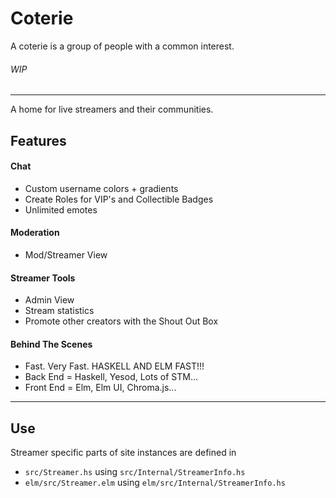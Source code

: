 # Coterie
A coterie is a group of people with a common interest.

###### WIP

---

A home for live streamers and their communities.

## Features

#### Chat
- Custom username colors + gradients
- Create Roles for VIP's and Collectible Badges
- Unlimited emotes

#### Moderation
- Mod/Streamer View

#### Streamer Tools
- Admin View
- Stream statistics
- Promote other creators with the Shout Out Box

#### Behind The Scenes
- Fast. Very Fast. HASKELL AND ELM FAST!!!
- Back End = Haskell, Yesod, Lots of STM...
- Front End = Elm, Elm UI, Chroma.js...

---

## Use

Streamer specific parts of site instances are defined in
  - `src/Streamer.hs` using `src/Internal/StreamerInfo.hs`
  - `elm/src/Streamer.elm` using `elm/src/Internal/StreamerInfo.hs`
